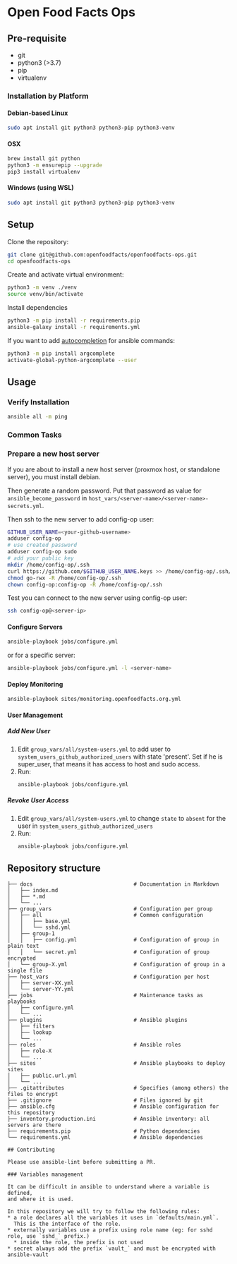 

# Open Food Facts Ops

## Pre-requisite

* git
* python3 (>3.7)
* pip
* virtualenv

### Installation by Platform

#### Debian-based Linux
```bash
sudo apt install git python3 python3-pip python3-venv
```

#### OSX
```bash
brew install git python
python3 -m ensurepip --upgrade
pip3 install virtualenv
```

#### Windows (using WSL)
```bash
sudo apt install git python3 python3-pip python3-venv   
```

## Setup

Clone the repository:
```bash
git clone git@github.com:openfoodfacts/openfoodfacts-ops.git
cd openfoodfacts-ops
```

Create and activate virtual environment:
```bash
python3 -m venv ./venv
source venv/bin/activate
```

Install dependencies
```bash
python3 -m pip install -r requirements.pip
ansible-galaxy install -r requirements.yml
```

If you want to add [autocompletion](https://docs.ansible.com/ansible/devel/installation_guide/intro_installation.html#adding-ansible-command-shell-completion) for ansible commands:
```bash
python3 -m pip install argcomplete
activate-global-python-argcomplete --user

```

## Usage


### Verify Installation
```bash
ansible all -m ping
```


### Common Tasks

### Prepare a new host server

If you are about to install a new host server (proxmox host, or standalone server),
you must install debian.

Then generate a random password.
Put that password as value for `ansible_become_password` in `host_vars/<server-name>/<server-name>-secrets.yml`.

Then ssh to the new server to add config-op user:
```bash
GITHUB_USER_NAME=<your-github-username>
adduser config-op
# use created password
adduser config-op sudo
# add your public key
mkdir /home/config-op/.ssh
curl https://github.com/$GITHUB_USER_NAME.keys >> /home/config-op/.ssh/authorized_keys
chmod go-rwx -R /home/config-op/.ssh
chown config-op:config-op -R /home/config-op/.ssh
```

Test you can connect to the new server using config-op user:
```bash
ssh config-op@<server-ip>
```


#### Configure Servers
```bash
ansible-playbook jobs/configure.yml
```
or for a specific server:
```bash
ansible-playbook jobs/configure.yml -l <server-name>
```

#### Deploy Monitoring
```bash
ansible-playbook sites/monitoring.openfoodfacts.org.yml
```

#### User Management

##### Add New User
1. Edit `group_vars/all/system-users.yml` to add user to `system_users_github_authorized_users` with state 'present'.
   Set if he is super_user, that means it has access to host and sudo access.
2. Run:
   ```bash
   ansible-playbook jobs/configure.yml
   ```

##### Revoke User Access
1. Edit `group_vars/all/system-users.yml` to
   change `state` to `absent` for the user in `system_users_github_authorized_users`
3. Run:
   ```bash
   ansible-playbook jobs/configure.yml
   ```



## Repository structure

```
├── docs                                # Documentation in Markdown
│   ├── index.md
│   ├── *.md
│   └── ...
├── group_vars                          # Configuration per group
│   ├── all                             # Common configuration
│   │   ├── base.yml
│   │   └── sshd.yml
│   ├── group-1
│   │   ├── config.yml                  # Configuration of group in plain text
│   │   └── secret.yml                  # Configuration of group encrypted
│   └── group-X.yml                     # Configuration of group in a single file
├── host_vars                           # Configuration per host
│   ├── server-XX.yml                   
│   └── server-YY.yml                   
├── jobs                                # Maintenance tasks as playbooks
│   ├── configure.yml
│   └── ...
├── plugins                             # Ansible plugins
│   ├── filters
│   ├── lookup
│   └── ...
├── roles                               # Ansible roles
│   ├── role-X
│   └── ...
├── sites                               # Ansible playbooks to deploy sites
│   ├── public.url.yml
│   └── ...
├── .gitattributes                      # Specifies (among others) the files to encrypt
├── .gitignore                          # Files ignored by git
├── ansible.cfg                         # Ansible configuration for this repository
├── inventory.production.ini            # Ansible inventory: all servers are there
├── requirements.pip                    # Python dependencies
└── requirements.yml                    # Ansible dependencies

## Contributing

Please use ansible-lint before submitting a PR.

### Variables management

It can be difficult in ansible to understand where a variable is defined,
and where it is used.

In this repository we will try to follow the following rules:
* a role declares all the variables it uses in `defaults/main.yml`.
  This is the interface of the role.
* externally variables use a prefix using role name (eg: for sshd role, use `sshd_` prefix.)
  * inside the role, the prefix is not used
* secret always add the prefix `vault_` and must be encrypted with ansible-vault
